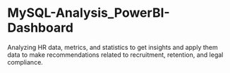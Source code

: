 # MySQL-Analysis_PowerBI-Dashboard
Analyzing HR data, metrics, and statistics to get insights and apply them data to make recommendations related to recruitment, retention, and legal compliance.
